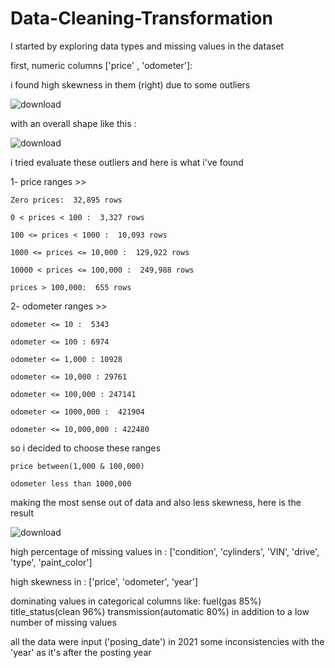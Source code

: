 # Data-Cleaning-Transformation
I started by exploring data types and missing values in the dataset

first, numeric columns ['price' , 'odometer']:

i found high skewness in them (right) due to some outliers

![download](https://github.com/taha1048/Data-Cleaning-Transformation/assets/139405748/97c4892b-5c16-4278-b34b-bb331a362723)


with an overall shape like this :

![download](https://github.com/taha1048/Data-Cleaning-Transformation/assets/139405748/b44149cb-ecdd-4270-a608-3661cfb23231)




i tried evaluate these outliers and here is what i've found

1- price ranges >> 

    Zero prices:  32,895 rows
    
    0 < prices < 100 :  3,327 rows
    
    100 <= prices < 1000 :  10,093 rows 
    
    1000 <= prices <= 10,000 :  129,922 rows
    
    10000 < prices <= 100,000 :  249,988 rows
    
    prices > 100,000:  655 rows


2- odometer ranges >>

    odometer <= 10 :  5343
    
    odometer <= 100 : 6974
    
    odometer <= 1,000 : 10928
    
    odometer <= 10,000 : 29761
    
    odometer <= 100,000 : 247141
    
    odometer <= 1000,000 :  421904
    
    odometer <= 10,000,000 : 422480


so i decided to choose these ranges 

    price between(1,000 & 100,000)
    
    odometer less than 1000,000 

making the most sense out of data and also less skewness, here is the result 


![download](https://github.com/taha1048/Data-Cleaning-Transformation/assets/139405748/ba84a941-12e4-49c7-a6a4-e8682f74fa85)



high percentage of missing values in :
['condition', 'cylinders', 'VIN', 'drive', 'type', 'paint_color']

high skewness in : 
['price', 'odometer', 'year']

dominating values in categorical columns like:
fuel(gas 85%)
title_status(clean 96%)
transmission(automatic 80%)
in addition to a low number of missing values

all the data were input ('posing_date') in 2021
some inconsistencies with the 'year' as it's after the posting year


